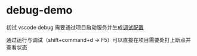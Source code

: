 # debug-demo

初试 vscode debug 需要通过项目启动服务并生成[调试配置](./.vscode/launch.json)

通过运行与调试（shift+command+d -> F5）可以直接在项目需要处打上断点并查看状态
